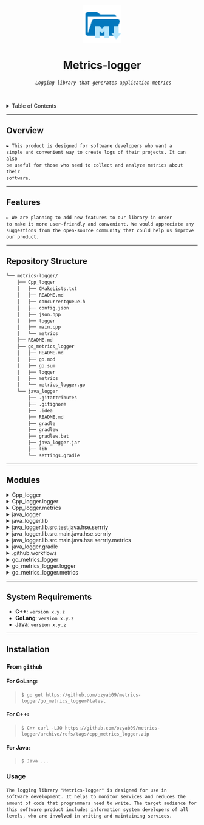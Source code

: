 <p align="center">
  <img src="https://raw.githubusercontent.com/PKief/vscode-material-icon-theme/ec559a9f6bfd399b82bb44393651661b08aaf7ba/icons/folder-markdown-open.svg" width="100" alt="project-logo">
</p>
<p align="center">
    <h1 align="center">Metrics-logger</h1>
</p>
<p align="center">
    <em><code> Logging library that generates application metrics</code></em>
</p>

<br><!-- TABLE OF CONTENTS -->
<details>
  <summary>Table of Contents</summary><br>

- [ Overview](#-overview)
- [ Features](#-features)
- [ Repository Structure](#-repository-structure)
- [ Modules](#-modules)
- [ System Requirements](#-system-requirements)
- [ Installation](#-installation)
- [ Usage](#-usage)
</details>
<hr>

##  Overview

<code>► This product is designed for software developers who want a simple and convenient way to create logs of their projects. It can also be useful for those who need to collect and analyze metrics about their software.</code>

---

##  Features

<code>► We are planning to add new features to our library in order to make it more user-friendly and convenient. We would appreciate any suggestions from the open-source community that could help us improve our product.</code>

---

##  Repository Structure

```sh
└── metrics-logger/
    ├── Cpp_logger
    │   ├── CMakeLists.txt
    │   ├── README.md
    │   ├── concurrentqueue.h
    │   ├── config.json
    │   ├── json.hpp
    │   ├── logger
    │   ├── main.cpp
    │   └── metrics
    ├── README.md
    ├── go_metrics_logger
    │   ├── README.md
    │   ├── go.mod
    │   ├── go.sum
    │   ├── logger
    │   ├── metrics
    │   └── metrics_logger.go
    └── java_logger
        ├── .gitattributes
        ├── .gitignore
        ├── .idea
        ├── README.md
        ├── gradle
        ├── gradlew
        ├── gradlew.bat
        ├── java_logger.jar
        ├── lib
        └── settings.gradle
```

---

##  Modules

<details closed><summary>Cpp_logger</summary>

| File                                                                                                    | Summary                         |
| ---                                                                                                     | ---                             |
| [json.hpp](https://github.com/ozyab09/metrics-logger/blob/master/Cpp_logger/json.hpp)                   | <code>► INSERT-TEXT-HERE</code> |
| [config.json](https://github.com/ozyab09/metrics-logger/blob/master/Cpp_logger/config.json)             | <code>► INSERT-TEXT-HERE</code> |
| [CMakeLists.txt](https://github.com/ozyab09/metrics-logger/blob/master/Cpp_logger/CMakeLists.txt)       | <code>► INSERT-TEXT-HERE</code> |
| [concurrentqueue.h](https://github.com/ozyab09/metrics-logger/blob/master/Cpp_logger/concurrentqueue.h) | <code>► INSERT-TEXT-HERE</code> |
| [main.cpp](https://github.com/ozyab09/metrics-logger/blob/master/Cpp_logger/main.cpp)                   | <code>► INSERT-TEXT-HERE</code> |

</details>

<details closed><summary>Cpp_logger.logger</summary>

| File                                                                                                                   | Summary                         |
| ---                                                                                                                    | ---                             |
| [logger_base.h](https://github.com/ozyab09/metrics-logger/blob/master/Cpp_logger/logger/logger_base.h)                 | <code>► INSERT-TEXT-HERE</code> |
| [log_message.h](https://github.com/ozyab09/metrics-logger/blob/master/Cpp_logger/logger/log_message.h)                 | <code>► INSERT-TEXT-HERE</code> |
| [log_level.h](https://github.com/ozyab09/metrics-logger/blob/master/Cpp_logger/logger/log_level.h)                     | <code>► INSERT-TEXT-HERE</code> |
| [logger_base.cpp](https://github.com/ozyab09/metrics-logger/blob/master/Cpp_logger/logger/logger_base.cpp)             | <code>► INSERT-TEXT-HERE</code> |
| [messages_executor.hpp](https://github.com/ozyab09/metrics-logger/blob/master/Cpp_logger/logger/messages_executor.hpp) | <code>► INSERT-TEXT-HERE</code> |

</details>

<details closed><summary>Cpp_logger.metrics</summary>

| File                                                                                                    | Summary                         |
| ---                                                                                                     | ---                             |
| [counter.h](https://github.com/ozyab09/metrics-logger/blob/master/Cpp_logger/metrics/counter.h)         | <code>► INSERT-TEXT-HERE</code> |
| [gauge.h](https://github.com/ozyab09/metrics-logger/blob/master/Cpp_logger/metrics/gauge.h)             | <code>► INSERT-TEXT-HERE</code> |
| [metrics.h](https://github.com/ozyab09/metrics-logger/blob/master/Cpp_logger/metrics/metrics.h)         | <code>► INSERT-TEXT-HERE</code> |
| [summary.h](https://github.com/ozyab09/metrics-logger/blob/master/Cpp_logger/metrics/summary.h)         | <code>► INSERT-TEXT-HERE</code> |
| [metrics.cpp](https://github.com/ozyab09/metrics-logger/blob/master/Cpp_logger/metrics/metrics.cpp)     | <code>► INSERT-TEXT-HERE</code> |
| [counter.cpp](https://github.com/ozyab09/metrics-logger/blob/master/Cpp_logger/metrics/counter.cpp)     | <code>► INSERT-TEXT-HERE</code> |
| [summary.cpp](https://github.com/ozyab09/metrics-logger/blob/master/Cpp_logger/metrics/summary.cpp)     | <code>► INSERT-TEXT-HERE</code> |
| [gauge.cpp](https://github.com/ozyab09/metrics-logger/blob/master/Cpp_logger/metrics/gauge.cpp)         | <code>► INSERT-TEXT-HERE</code> |
| [base_metric.h](https://github.com/ozyab09/metrics-logger/blob/master/Cpp_logger/metrics/base_metric.h) | <code>► INSERT-TEXT-HERE</code> |

</details>

<details closed><summary>java_logger</summary>

| File                                                                                                 | Summary                         |
| ---                                                                                                  | ---                             |
| [gradlew.bat](https://github.com/ozyab09/metrics-logger/blob/master/java_logger/gradlew.bat)         | <code>► INSERT-TEXT-HERE</code> |
| [settings.gradle](https://github.com/ozyab09/metrics-logger/blob/master/java_logger/settings.gradle) | <code>► INSERT-TEXT-HERE</code> |

</details>

<details closed><summary>java_logger.lib</summary>

| File                                                                                               | Summary                         |
| ---                                                                                                | ---                             |
| [build.gradle](https://github.com/ozyab09/metrics-logger/blob/master/java_logger/lib/build.gradle) | <code>► INSERT-TEXT-HERE</code> |

</details>

<details closed><summary>java_logger.lib.src.test.java.hse.serrriy</summary>

| File                                                                                                                                             | Summary                         |
| ---                                                                                                                                              | ---                             |
| [MetricsLoggerTest.java](https://github.com/ozyab09/metrics-logger/blob/master/java_logger/lib/src/test/java/hse/serrriy/MetricsLoggerTest.java) | <code>► INSERT-TEXT-HERE</code> |

</details>

<details closed><summary>java_logger.lib.src.main.java.hse.serrriy</summary>

| File                                                                                                                           | Summary                         |
| ---                                                                                                                            | ---                             |
| [Reporter.java](https://github.com/ozyab09/metrics-logger/blob/master/java_logger/lib/src/main/java/hse/serrriy/Reporter.java) | <code>► INSERT-TEXT-HERE</code> |
| [Logger.java](https://github.com/ozyab09/metrics-logger/blob/master/java_logger/lib/src/main/java/hse/serrriy/Logger.java)     | <code>► INSERT-TEXT-HERE</code> |
| [Config.java](https://github.com/ozyab09/metrics-logger/blob/master/java_logger/lib/src/main/java/hse/serrriy/Config.java)     | <code>► INSERT-TEXT-HERE</code> |
| [Level.java](https://github.com/ozyab09/metrics-logger/blob/master/java_logger/lib/src/main/java/hse/serrriy/Level.java)       | <code>► INSERT-TEXT-HERE</code> |

</details>

<details closed><summary>java_logger.lib.src.main.java.hse.serrriy.metrics</summary>

| File                                                                                                                                       | Summary                         |
| ---                                                                                                                                        | ---                             |
| [Metrics.java](https://github.com/ozyab09/metrics-logger/blob/master/java_logger/lib/src/main/java/hse/serrriy/metrics/Metrics.java)       | <code>► INSERT-TEXT-HERE</code> |
| [Gauge.java](https://github.com/ozyab09/metrics-logger/blob/master/java_logger/lib/src/main/java/hse/serrriy/metrics/Gauge.java)           | <code>► INSERT-TEXT-HERE</code> |
| [Summary.java](https://github.com/ozyab09/metrics-logger/blob/master/java_logger/lib/src/main/java/hse/serrriy/metrics/Summary.java)       | <code>► INSERT-TEXT-HERE</code> |
| [Counter.java](https://github.com/ozyab09/metrics-logger/blob/master/java_logger/lib/src/main/java/hse/serrriy/metrics/Counter.java)       | <code>► INSERT-TEXT-HERE</code> |
| [RingBuffer.java](https://github.com/ozyab09/metrics-logger/blob/master/java_logger/lib/src/main/java/hse/serrriy/metrics/RingBuffer.java) | <code>► INSERT-TEXT-HERE</code> |

</details>

<details closed><summary>java_logger.gradle</summary>

| File                                                                                                              | Summary                         |
| ---                                                                                                               | ---                             |
| [libs.versions.toml](https://github.com/ozyab09/metrics-logger/blob/master/java_logger/gradle/libs.versions.toml) | <code>► INSERT-TEXT-HERE</code> |

</details>

<details closed><summary>.github.workflows</summary>

| File                                                                                                                         | Summary                         |
| ---                                                                                                                          | ---                             |
| [go.yml](https://github.com/ozyab09/metrics-logger/blob/master/.github/workflows/go.yml)                                     | <code>► INSERT-TEXT-HERE</code> |
| [cmake-multi-platform.yml](https://github.com/ozyab09/metrics-logger/blob/master/.github/workflows/cmake-multi-platform.yml) | <code>► INSERT-TEXT-HERE</code> |

</details>

<details closed><summary>go_metrics_logger</summary>

| File                                                                                                           | Summary                         |
| ---                                                                                                            | ---                             |
| [go.sum](https://github.com/ozyab09/metrics-logger/blob/master/go_metrics_logger/go.sum)                       | <code>► INSERT-TEXT-HERE</code> |
| [go.mod](https://github.com/ozyab09/metrics-logger/blob/master/go_metrics_logger/go.mod)                       | <code>► INSERT-TEXT-HERE</code> |
| [metrics_logger.go](https://github.com/ozyab09/metrics-logger/blob/master/go_metrics_logger/metrics_logger.go) | <code>► INSERT-TEXT-HERE</code> |

</details>

<details closed><summary>go_metrics_logger.logger</summary>

| File                                                                                                                        | Summary                         |
| ---                                                                                                                         | ---                             |
| [messages_executor.go](https://github.com/ozyab09/metrics-logger/blob/master/go_metrics_logger/logger/messages_executor.go) | <code>► INSERT-TEXT-HERE</code> |
| [internal_logger.go](https://github.com/ozyab09/metrics-logger/blob/master/go_metrics_logger/logger/internal_logger.go)     | <code>► INSERT-TEXT-HERE</code> |
| [message.go](https://github.com/ozyab09/metrics-logger/blob/master/go_metrics_logger/logger/message.go)                     | <code>► INSERT-TEXT-HERE</code> |
| [file_logger.go](https://github.com/ozyab09/metrics-logger/blob/master/go_metrics_logger/logger/file_logger.go)             | <code>► INSERT-TEXT-HERE</code> |

</details>

<details closed><summary>go_metrics_logger.metrics</summary>

| File                                                                                                                         | Summary                         |
| ---                                                                                                                          | ---                             |
| [metrics.go](https://github.com/ozyab09/metrics-logger/blob/master/go_metrics_logger/metrics/metrics.go)                     | <code>► INSERT-TEXT-HERE</code> |
| [metrics_publisher.go](https://github.com/ozyab09/metrics-logger/blob/master/go_metrics_logger/metrics/metrics_publisher.go) | <code>► INSERT-TEXT-HERE</code> |

</details>

---

##  System Requirements

* **C++**: `version x.y.z`
* **GoLang**: `version x.y.z`
* **Java**: `version x.y.z`
---

##  Installation



<h3>From <code>github</code></h3>

<h4> For GoLang: </h4>

> ```
> $ go get https://github.com/ozyab09/metrics-logger/go_metrics_logger@latest
> ```

<h4> For C++: </h4>

> ```
> $ C++ curl -LJO https://github.com/ozyab09/metrics-logger/archive/refs/tags/cpp_metrics_logger.zip
> ```

<h4> For Java: </h4>

> ```
> $ Java ...
> ```

###  Usage

<code>The logging library "Metrics-logger" is designed for use in software development. It helps to monitor services and reduces the amount of code that programmers need to write. The target audience for this software product includes information system developers of all levels, who are involved in writing and maintaining services. </code>


